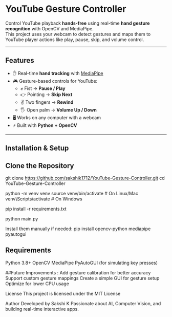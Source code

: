 # YouTube Gesture Controller

Control YouTube playback **hands-free** using real-time **hand gesture recognition** with OpenCV and MediaPipe.  
This project uses your webcam to detect gestures and maps them to YouTube player actions like play, pause, skip, and volume control.

---

## Features
- ✋ Real-time **hand tracking** with [MediaPipe](https://developers.google.com/mediapipe)
- 🎮 Gesture-based controls for YouTube:
  - ✊ Fist → **Pause / Play**
  - 👉 Pointing → **Skip Next**
  - ✌️ Two fingers → **Rewind**
  - 🖐️ Open palm → **Volume Up / Down**
- 🖥️ Works on any computer with a webcam
- ⚡ Built with **Python + OpenCV**

---

## Installation & Setup

## Clone the Repository
git clone https://github.com/sakshik1712/YouTube-Gesture-Controller.git
cd YouTube-Gesture-Controller

python -m venv venv
source venv/bin/activate   # On Linux/Mac
venv\Scripts\activate      # On Windows

pip install -r requirements.txt

python main.py

Install them manually if needed:
pip install opencv-python mediapipe pyautogui

## Requirements

Python 3.8+
OpenCV
MediaPipe
PyAutoGUI (for simulating key presses)


##Future Improvements :
Add gesture calibration for better accuracy
Support custom gesture mappings
Create a simple GUI for gesture setup
Optimize for lower CPU usage

License
This project is licensed under the MIT License

Author
Developed by Sakshi K
Passionate about AI, Computer Vision, and building real-time interactive apps.

